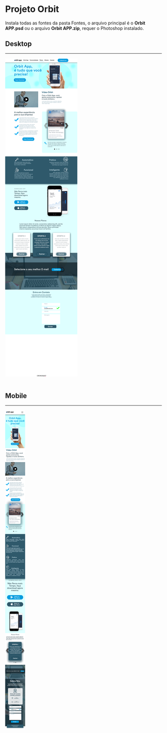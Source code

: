 # Projeto Orbit
Instala todas as fontes da pasta Fontes, o arquivo principal é o <b>Orbit APP.psd</b> ou  o arquivo <b>Orbit APP.zip</b>, requer o Photoshop instalado.
<h2>Desktop</h2>
<hr>
<img src="View.png"/>
<br /><br />
<h2>Mobile</h2>
<hr>
<img src="Mobile.png"/>